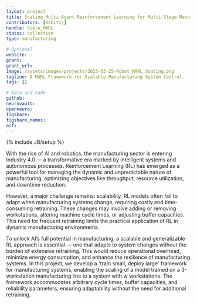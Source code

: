 ```yaml
---
layout: project
title: Scaling Multi-Agent Reinforcement Learning for Multi-Stage Manufacturing Systems
contributors: [Kshitij]
handle: Scale_MARL
status: collection
type: manufacturing

# Optional
website: 
grant:
grant_url:
image: /assets/images/projects/2025-03-25-Robot_MARL_Scaling.png
tagline: A MARL Framework for Scalable Manufacturing System Control.
tags: []

# Data and code
github: 
neurovault:
openneuro:
figshare:
figshare_names:
osf:
---
```

{% include JB/setup %}

With the rise of AI and robotics, the manufacturing sector is entering Industry 4.0 — a transformative era marked by intelligent systems and autonomous processes. Reinforcement Learning (RL) has emerged as a powerful tool for managing the dynamic and unpredictable nature of manufacturing, optimizing objectives like throughput, resource utilization, and downtime reduction.

However, a major challenge remains: scalability. RL models often fail to adapt when manufacturing systems change, requiring costly and time-consuming retraining. These changes may involve adding or removing workstations, altering machine cycle times, or adjusting buffer capacities. This need for frequent retraining limits the practical application of RL in dynamic manufacturing environments.

To unlock AI’s full potential in manufacturing, a scalable and generalizable RL approach is essential — one that adapts to system changes without the burden of extensive retraining. This would reduce operational overhead, minimize energy consumption, and enhance the resilience of manufacturing systems. In this project, we develop a 'train small, deploy large' framework for manufacturing systems, enabling the scaling of a model trained on a 3-workstation manufacturing line to a system with w workstations. The framework accommodates arbitrary cycle times, buffer capacities, and reliability parameters, ensuring adaptability without the need for additional retraining.





